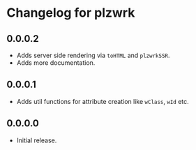# Changelog for plzwrk

## 0.0.0.2

- Adds server side rendering via `toHTML` and `plzwrkSSR`.
- Adds more documentation.

## 0.0.0.1

- Adds util functions for attribute creation like `wClass`, `wId` etc.

## 0.0.0.0

- Initial release.
